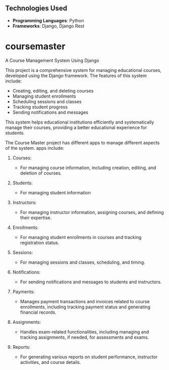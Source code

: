 ## Technologies Used

- **Programming Languages**: Python
- **Frameworks**: Django, Django Rest
 
# coursemaster

A Course Management System Using Django

This project is a comprehensive system for managing educational courses, developed using the Django framework. The features of this system include:

- Creating, editing, and deleting courses
- Managing student enrollments
- Scheduling sessions and classes
- Tracking student progress
- Sending notifications and messages

This system helps educational institutions efficiently and systematically manage their courses, providing a better educational experience for students.

The Course Master project has different apps to manage different aspects of the system. apps include:

1. Courses:
   - For managing course information, including creation, editing, and deletion of courses.

2. Students:
   - For managing student information

3. Instructors:
   - For managing instructor information, assigning courses, and defining their expertise.

4. Enrollments:
   - For managing student enrollments in courses and tracking registration status.

5. Sessions:
   - For managing sessions and classes, scheduling, and timing.

6. Notifications:
   - For sending notifications and messages to students and instructors.
     
7. Payments:
   - Manages payment transactions and invoices related to course enrollments, including tracking payment status and generating financial records.

8. Assignments:
   - Handles exam-related functionalities, including managing and tracking assignments, if needed, for assessments and exams.

9. Reports:
   - For generating various reports on student performance, instructor activities, and course details.
